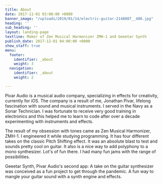 ```yaml
---
title: About
date: 2017-11-01 03:00:00 +0000
banner_image: "/uploads/2019/01/14/electric-guitar-2148807__480.jpg"
heading: ''
sub_heading: ''
layout: landing-page
textline: Maker of Zen Musical Harmonizer ZMH-1 and Geeetar Synth
publish_date: 2017-12-01 04:00:00 +0000
show_staff: true
menu:
  footer:
    identifier: _about
    weight: 3
  navigation:
    identifier: _about
    weight: 2

---
```

Pivar Audio is a musical audio company, specializing in effects for creativity, currently for iOS. The company is a result of me, Jonathan Pivar, lifelong fascination with sound and musical instruments. I served in the Navy as a Sonar Technician. I was fortunate to receive very good training in electronics and this helped me to learn to code after over a decade experimenting with instruments and effects.

The result of my obsession with tones came as Zen Musical Harmonizer, ZMH-1. I engineered it while studying programming. It has four different takes on the classic Pitch Shifting effect. It was an absolute blast to test and sounds pretty cool on guitar. It also is a nice way to add polyphony to a mono synthesizer. Lot's of fun there. I had many fun jams with the range of possibilities.

Geeetar Synth, Pivar Audio's second app: A take on the guitar synthesizer was conceived as a fun project to get through the pandemic. A fun way to mangle your guitar sound with a synth engine and effects.